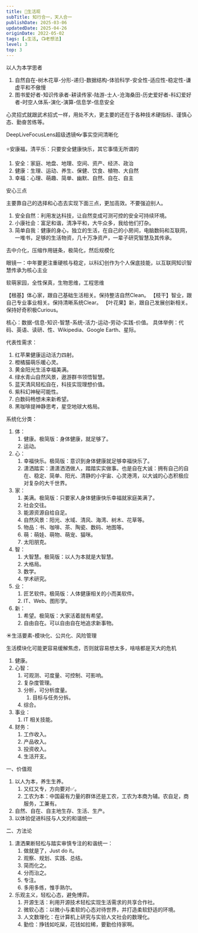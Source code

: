 ```yaml
---
title: 🌼生活观
subTitle: 知行合一，天人合一
publishDate: 2025-03-06
updatedDate: 2025-04-26
originDate: 2022-05-02
tags: [☕生活, 📺老想法]
level: 3
top: 3
---
```


以人为本学思者
1. 自然自在-树木花草-分形-递归-数据结构-体验科学-安全性-适应性-稳定性-谦虚平和不傲慢
2. 图书爱好者-知识传承者-耕读传家-陆游-士人-沧海桑田-历史爱好者-科幻爱好者-时空人体系-演化-演算-信息学-信息安全



心灵招式就跟武术招式一样，用处不大，更主要的还在于各种技术硬指标、谨慎心态、勤奋苦练等。

DeepLiveFocusLens超级透镜👓事实空间清晰化

⭐️安康福，清平乐：只要安全健康快乐，其它事情无所谓的

1. 安全：家庭、地盘、地理、空间、资产、经济、政治
2. 健康：生理、运动、养生、保健、饮食、植物、大自然
3. 幸福：心理、萌趣、简单、幽默、自然、自在、自主

安心三点

主要靠自己的选择和心态去实现下面三点，更加高效。不要强迫别人。

1. 安全自然：利用发达科技，让自然变成可测可控的安全可持续环境。
2. 小康社会：富足和谐，清净平和，大牛众多，我给他们打杂。
3. 简单自我：健康的身心，独立的生活，在自己的小房间，电脑数码和互联网，一堆书，足够的生活物资，几十万净资产，一辈子研究智慧及其传承。



去中介化，压缩作用链条，极简化，然后规模化




眼镜一：中年要更注重硬核与稳定，以科幻创作为个人保底技能，以互联网知识智慧传承为核心主业

软萌家园，全性保真，生物思维，工程思维


【根基】体心家，跟自己基础生活相关。保持整洁自然Clean。
【枝干】智业，跟自己专业事业相关。保持清晰系统Clear。
【叶花果】新，跟自己发展创新相关。保持好奇积极Curious。

核心：数据-信息-知识-智慧-系统-活力-运动-劳动-实践-价值。
具体举例：代码、英语、读研、性、Wikipedia、Google Earth、星际。

代表性需求：
1. 红苹果健康运动活力四射。
2. 橙橘猫萌乐暖心灵。
3. 黄金阳光生活幸福美满。
4. 绿水青山自然风景，遨游群书领悟智慧。
5. 蓝天清风轻松自在，科技实现理想价值。
6. 紫科幻神秘可能性。
7. 白数码畅想未来新希望。
8. 黑咖啡提神静思考，星空地球大格局。

系统化分类：
1. 体：
    1. 健康。极简版：身体健康，就足够了。
    2. 运动。
2. 心：
    1. 幸福快乐。极简版：意识到身体健康就足够幸福快乐了。
    2. 潇洒踏实：潇潇洒洒做人，踏踏实实做事。也是自在大诚：拥有自己的自在、稳定、简单、阳光、清静的小宇宙、心灵港湾，以大诚的心态积极应对复杂的大千世界。
3. 家：
    1. 美满。极简版：只要家人身体健康快乐幸福就家庭美满了。
    2. 社会交往。
    3. 能源资源自给自足。
    4. 自然风景：阳光、水域、清风、海湾、树木、花草等。
    5. 物品：书、咖啡、茶、陶瓷、数码、地图等。
    6. 萌：萌娃、萌物、萌宠、猫咪。
    7. 太阳朋克。
4. 智：
    1. 大智慧。极简版：以人为本就是大智慧。
    2. 大格局。
    3. 数学。
    4. 学术研究。
5. 业：
    1. 匠艺软件。极简版：人体健康相关的小而美软件。
    2. IT、Web、图形学。
6. 新：
    1. 希望。极简版：大家活着就有希望。
    2. 自由自在。可以自由自在地追求新事物。




☀️生活要素-模块化、公共化、风险管理

生活模块化可能更容易缓解焦虑，否则就容易想太多，啥啥都是天大的危机

1. 健康。
2. 心智：
    1. 可观测、可度量、可控制、可影响。
    2. 复杂度管理。
    3. 分析，可分析度量。
        1. 目标与任务分拆。
    4. 综合。
3. 事业：
    1. IT 相关技能。
4. 财务：
    1. 工作收入。
    2. 产品收入。
    3. 投资收入。
    4. 生活开支。


一、价值观

1. 以人为本，养生生养。
    1. 又红又专，方向要对✅。
    2. 工农为本：中国最有力量的群体还是工农，工农为本商为辅。农自足，商服务，工兼有。
2. 自然、自在、自主地生存、生活、生产。
3. 以体验促进科技与人文的和谐统一

二、方法论

1. 潇洒果断轻松与踏实审慎专注的和谐统一：
    1. 做就是了，Just do it。
    2. 观察、规划、实践、总结。
    3. 简而化之。
    4. 分而治之。
    5. 专注。
    6. 多用多练，惟手熟尔。
2. 乐观主义，轻松心态，避免博弈。
    1. 开源生活：利用开源技术轻松实现生活需求的共享合作社。
    2. 微软心态：以微小与柔软的心态对待世界，并打造柔软舒适的环境。
    3. 人文数理化：在计算机上研究与实验人文社会的数理化。
    4. 勤俭：挣钱如吃屎，花钱如拉稀，要勤俭持家啊。
